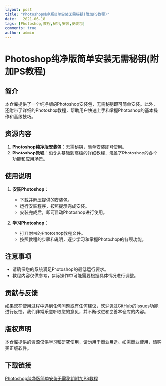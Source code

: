 ```yaml
---
layout: post
title: "Photoshop纯净版简单安装无需秘钥(附加PS教程)"
date:   2021-06-18
tags: [Photoshop,教程,秘钥,安装,安装包]
comments: true
author: admin
---
```

# Photoshop纯净版简单安装无需秘钥(附加PS教程)

## 简介
本仓库提供了一个纯净版的Photoshop安装包，无需秘钥即可简单安装。此外，还附带了详细的Photoshop教程，帮助用户快速上手和掌握Photoshop的基本操作和高级技巧。

## 资源内容
1. **Photoshop纯净版安装包**：无需秘钥，简单安装即可使用。
2. **Photoshop教程**：包含从基础到高级的详细教程，涵盖了Photoshop的各个功能和应用场景。

## 使用说明
1. **安装Photoshop**：
   - 下载并解压提供的安装包。
   - 运行安装程序，按照提示完成安装。
   - 安装完成后，即可启动Photoshop进行使用。

2. **学习Photoshop**：
   - 打开附带的Photoshop教程文件。
   - 按照教程的步骤和说明，逐步学习和掌握Photoshop的各项功能。

## 注意事项
- 请确保您的系统满足Photoshop的最低运行要求。
- 教程内容仅供参考，实际操作中可能需要根据具体情况进行调整。

## 贡献与反馈
如果您在使用过程中遇到任何问题或有任何建议，欢迎通过GitHub的Issues功能进行反馈。我们非常乐意听取您的意见，并不断改进和完善本仓库的内容。

## 版权声明
本仓库提供的资源仅供学习和研究使用，请勿用于商业用途。如需商业使用，请购买正版软件。

## 下载链接

[Photoshop纯净版简单安装无需秘钥附加PS教程](https://pan.quark.cn/s/094861474fde)